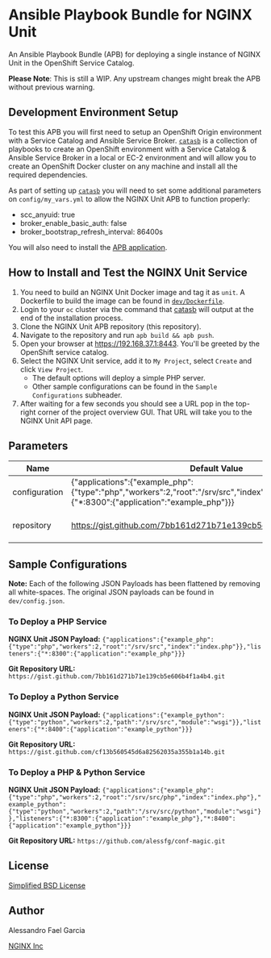 # Ansible Playbook Bundle for NGINX Unit

An Ansible Playbook Bundle (APB) for deploying a single instance of NGINX Unit in the OpenShift Service Catalog.

**Please Note**: This is still a WIP. Any upstream changes might break the APB without previous warning.

## Development Environment Setup

To test this APB you will first need to setup an OpenShift Origin environment with a Service Catalog and Ansible Service Broker. [`catasb`](https://github.com/fusor/catasb) is a collection of playbooks to create an OpenShift environment with a Service Catalog & Ansible Service Broker in a local or EC-2 environment and will allow you to create an OpenShift Docker cluster on any machine and install all the required dependencies.

As part of setting up [`catasb`](https://github.com/fusor/catasb) you will need to set some additional parameters on `config/my_vars.yml` to allow the NGINX Unit APB to function properly:
* scc_anyuid: true
* broker_enable_basic_auth: false
* broker_bootstrap_refresh_interval: 86400s

You will also need to install the [APB application](https://github.com/fusor/ansible-playbook-bundle).

## How to Install and Test the NGINX Unit Service

1. You need to build an NGINX Unit Docker image and tag it as `unit`. A Dockerfile to build the image can be found in [`dev/Dockerfile`](https://github.com/nginxinc/nginx-unit-apb/blob/master/dev/Dockerfile).
2. Login to your `oc` cluster via the command that [catasb](https://github.com/fusor/catasb) will output at the end of the installation process.
3. Clone the NGINX Unit APB repository (this repository).
4. Navigate to the repository and run `apb build && apb push`.
5. Open your browser at https://192.168.37.1:8443. You'll be greeted by the OpenShift service catalog.
6. Select the NGINX Unit service, add it to `My Project`, select `Create` and click `View Project`.
    * The default options will deploy a simple PHP server.
    * Other sample configurations can be found in the `Sample Configurations` subheader.
7. After waiting for a few seconds you should see a URL pop in the top-right corner of the project overview GUI. That URL will take you to the NGINX Unit API page.

## Parameters

Name | Default Value | Required | Description
---|---|---|---
configuration | {"applications":{"example_php":{"type":"php","workers":2,"root":"/srv/src","index":"index.php"}},"listeners":{"*:8300":{"application":"example_php"}}} | Yes | NGINX Unit JSON Payload
repository | <https://gist.github.com/7bb161d271b71e139cb5e606b4f1a4b4.git> | Yes | Git Repository URL

## Sample Configurations

**Note:** Each of the following JSON Payloads has been flattened by removing all white-spaces. The original JSON payloads can be found in `dev/config.json`.

### To Deploy a PHP Service

**NGINX Unit JSON Payload:** `{"applications":{"example_php":{"type":"php","workers":2,"root":"/srv/src","index":"index.php"}},"listeners":{"*:8300":{"application":"example_php"}}}`

**Git Repository URL:** `https://gist.github.com/7bb161d271b71e139cb5e606b4f1a4b4.git`

### To Deploy a Python Service

**NGINX Unit JSON Payload:** `{"applications":{"example_python":{"type":"python","workers":2,"path":"/srv/src","module":"wsgi"}},"listeners":{"*:8400":{"application":"example_python"}}}`

**Git Repository URL:** `https://gist.github.com/cf13b560545d6a82562035a355b1a14b.git`

### To Deploy a PHP & Python Service

**NGINX Unit JSON Payload:** `{"applications":{"example_php":{"type":"php","workers":2,"root":"/srv/src/php","index":"index.php"},"example_python":{"type":"python","workers":2,"path":"/srv/src/python","module":"wsgi"}},"listeners":{"*:8300":{"application":"example_php"},"*:8400":{"application":"example_python"}}}`

**Git Repository URL:** `https://github.com/alessfg/conf-magic.git`

## License

[Simplified BSD License](https://github.com/nginxinc/nginx-unit-apb/blob/master/LICENSE)

## Author

Alessandro Fael Garcia

[NGINX Inc](https://www.nginx.com/)
